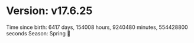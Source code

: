 # Version: v17.6.25
Time since birth: 6417 days, 154008 hours, 9240480 minutes, 554428800 seconds
Season: Spring 🌸
